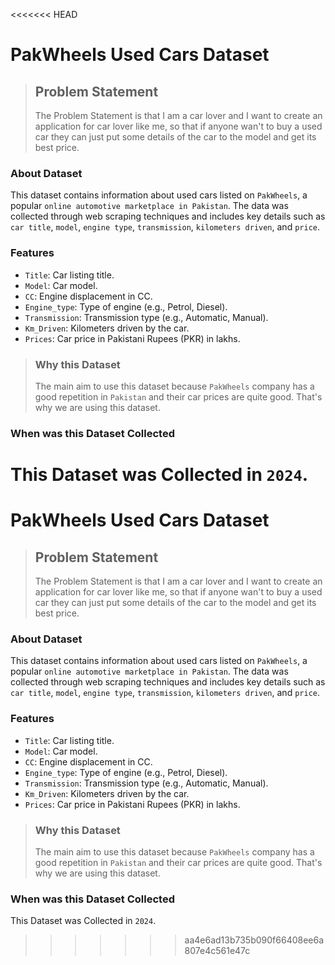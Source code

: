 <<<<<<< HEAD
# **PakWheels Used Cars Dataset**

> ## **Problem Statement**
> The Problem Statement is that I am a car lover and I want to create an application for car lover like me, so that if anyone wan't to buy a used car they can just put some details of the car to the model and get its best price.

### About Dataset

This dataset contains information about used cars listed on `PakWheels`, a popular `online automotive marketplace in Pakistan`. The data was collected through web scraping techniques and includes key details such as `car title`, `model`, `engine type`, `transmission`, `kilometers driven`, and `price`.


### Features

- `Title`: Car listing title.
- `Model`: Car model.
- `CC`: Engine displacement in CC.
- `Engine_type`: Type of engine (e.g., Petrol, Diesel).
- `Transmission`: Transmission type (e.g., Automatic, Manual).
- `Km_Driven`: Kilometers driven by the car.
- `Prices`: Car price in Pakistani Rupees (PKR) in lakhs.

> ### Why this Dataset
> The main aim to use this dataset because `PakWheels` company has a good repetition in `Pakistan` and their car prices are quite good. That's why we are using this dataset.


### When was this Dataset Collected

This Dataset was Collected in `2024`. 
=======
# **PakWheels Used Cars Dataset**

> ## **Problem Statement**
> The Problem Statement is that I am a car lover and I want to create an application for car lover like me, so that if anyone wan't to buy a used car they can just put some details of the car to the model and get its best price.

### About Dataset

This dataset contains information about used cars listed on `PakWheels`, a popular `online automotive marketplace in Pakistan`. The data was collected through web scraping techniques and includes key details such as `car title`, `model`, `engine type`, `transmission`, `kilometers driven`, and `price`.


### Features

- `Title`: Car listing title.
- `Model`: Car model.
- `CC`: Engine displacement in CC.
- `Engine_type`: Type of engine (e.g., Petrol, Diesel).
- `Transmission`: Transmission type (e.g., Automatic, Manual).
- `Km_Driven`: Kilometers driven by the car.
- `Prices`: Car price in Pakistani Rupees (PKR) in lakhs.

> ### Why this Dataset
> The main aim to use this dataset because `PakWheels` company has a good repetition in `Pakistan` and their car prices are quite good. That's why we are using this dataset.


### When was this Dataset Collected

This Dataset was Collected in `2024`. 
>>>>>>> aa4e6ad13b735b090f66408ee6a807e4c561e47c
